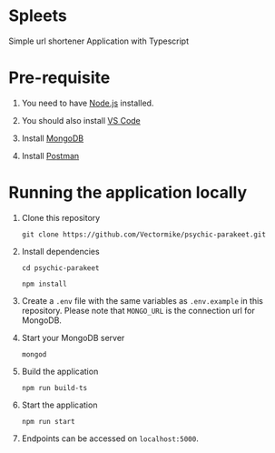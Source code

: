 # Spleets

Simple url shortener Application with Typescript

# Pre-requisite

1. You need to have [Node.js](https://nodejs.org/en/) installed.
2. You should also install [VS Code](https://code.visualstudio.com/)

3. Install [MongoDB](https://docs.mongodb.com/manual/installation/)

4. Install [Postman](https://www.getpostman.com/apps)

# Running the application locally

1. Clone this repository

   `git clone https://github.com/Vectormike/psychic-parakeet.git`

2. Install dependencies

   `cd psychic-parakeet`

   `npm install`

3. Create a `.env` file with the same variables as `.env.example` in this repository.
   Please note that `MONGO_URL` is the connection url for MongoDB.

4. Start your MongoDB server

   `mongod`

5. Build the application

   `npm run build-ts`

6. Start the application

   `npm run start`

7. Endpoints can be accessed on `localhost:5000`.

